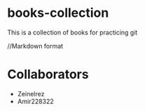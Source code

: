 # books-collection
This is a collection of books for practicing git

//Markdown format 

# Collaborators 
* Zeinelrez
* Amir228322
